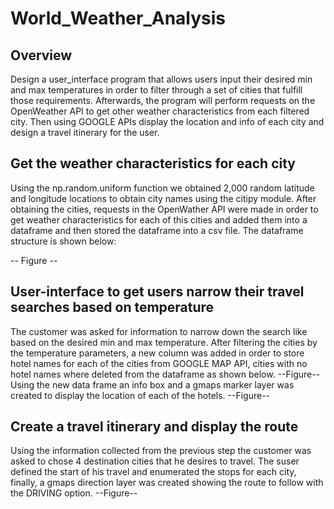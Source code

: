# World_Weather_Analysis

## Overview 
Design a user_interface program that allows users input their desired min and max temperatures in order to filter through a set of cities that fulfill those requirements. Afterwards, the program will perform requests on the OpenWeather API to get other weather characteristics from each filtered city. Then using GOOGLE APIs display the location and info of each city and design a travel itinerary for the user.

## Get the weather characteristics for each city
Using the np.random.uniform function we obtained 2,000 random latitude and longitude locations to obtain city names using the citipy module. After obtaining the cities, requests in the OpenWather API were made in order to get weather characteristics for each of this cities and added them into a dataframe and then stored the dataframe into a csv file. The dataframe structure is shown below:

-- Figure --

## User-interface to get users narrow their travel searches based on temperature
The customer was asked for information to narrow down the search like based on the desired min and max temperature. After filtering the cities by the temperature parameters, a new column was added in order to store hotel names for each of the cities from GOOGLE MAP API, cities with no hotel names where deleted from the dataframe as shown below.
--Figure--
Using the new data frame an info box and a gmaps marker layer was created to display the location of each of the hotels.
--Figure--

## Create a travel itinerary and display the route
Using the information collected from the previous step the customer was asked to chose 4 destination cities that he desires to travel. The  suser defined the start of his travel and enumerated the stops for each city, finally, a gmaps direction layer was created showing the route to follow with the DRIVING option.
--Figure--
